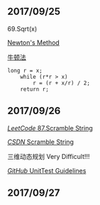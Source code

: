 ## 2017/09/25

69.Sqrt(x) 

[Newton's Method](https://en.wikipedia.org/wiki/Newton%27s_method)

[牛顿法](https://zh.wikipedia.org/wiki/%E7%89%9B%E9%A1%BF%E6%B3%95)

```
long r = x;
    while (r*r > x)
        r = (r + x/r) / 2;
    return r;
```
## 2017/09/26

[*LeetCode* 87.Scramble String](https://leetcode.com/problems/scramble-string/description/)

[*CSDN* Scramble String](http://blog.csdn.net/linhuanmars/article/details/24506703)

三维动态规划 Very Difficult!!!

[*GitHub* UnitTest Guidelines](https://github.com/yangyubo/zh-unit-testing-guidelines)

## 2017/09/27









